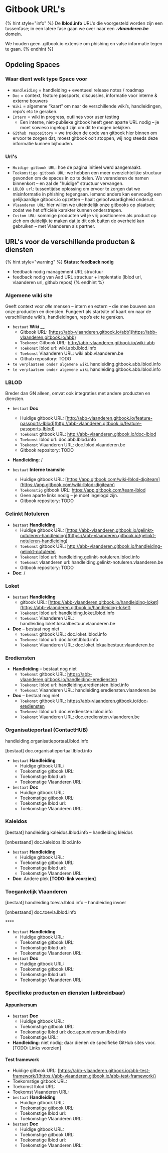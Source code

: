 # Gitbook URL's

{% hint style="info" %}
De **lblod.info** URL's die voorgesteld worden zijn een tussenfase; in een latere fase gaan we over naar een _**.vlaanderen.be**_ domein.

We houden geen .gitbook.io extensie om phishing en valse informatie tegen te gaan.
{% endhint %}

## **Opdeling Spaces**

### Waar dient welk type Space voor

* `Handleiding` = handleiding + eventueel release notes / roadmap
* `Doc` = context, feature passports, discussies, informatie voor interne & externe bouwers
* `Wiki` = algemene “kaart” om naar de verschillende wiki’s, handleidingen, repo’s etc te geraken.
* `Intern` = wiki in progress, outlines voor user testing
  * Een interne, niet-publieke gitbook heeft geen aparte URL nodig – je moet sowieso ingelogd zijn om dit te mogen bekijken.
* `Github respository` = we trekken de code van gitbook hier binnen om ervoor te zorgen dat, moest gitbook ooit stoppen, wij nog steeds deze informatie kunnen bijhouden.

### Url's

* `Huidige gitbook URL`: hoe de pagina initieel werd aangemaakt.
* `Toekomstige gitbook URL`: we hebben een meer overzichtelijke structuur gevonden om de spaces in op te delen. We veranderen de namen binnenkort – en zal de "huidige" structuur vervangen.
* `LBLOD url`: tussentijdse oplossing om ervoor te zorgen dat we misinformatie in phishing tegengaan. Iemand anders kan eenvoudig een gelijkaardige gitbook.io opzetten – haalt geloofwaardigheid onderuit.
* `Vlaanderen URL`: hier willen we uiteindelijk onze gitbooks op plaatsen; zodat we het officiële karakter kunnen onderstrepen.
* `Custom URL`: sommige producten wil je vrij positioneren als product op zich om duidelijk te maken dat je dit ook buiten de overheid kan gebruiken – met Vlaanderen als partner.

## URL's voor de verschillende producten & diensten

{% hint style="warning" %}
**Status: feedback nodig**

* feedback nodig management URL structuur
* feedback nodig van Aad URL structuur + implentatie \(lblod url, vlaanderen url, github repos\)
{% endhint %}

### **Algemene wiki site**

Geeft context voor _alle_ mensen – intern en extern – die mee bouwen aan onze producten en diensten. Fungeert als startsite of kaart om naar de verschillende wiki’s, handleidingen, repo’s etc te geraken.

* `bestaat` **Wiki** __
  * Gitbook URL: [https://abb-vlaanderen.gitbook.io/abb](https://abb-vlaanderen.gitbook.io/abb)
  * `Toekomst` Gitbook URL: http://abb-vlaanderen.gitbook.io/wiki-abb
  * `Toekomst` lblod url: wiki.abb.lblod.info
  * `Toekomst` Vlaanderen URL: wiki.abb.vlaanderen.be 
  * Github repository: TODO 
* `te verplaatsen onder algemene wiki` handleiding.gitbook.abb.lblod.info 
* `te verplaatsen onder algemene wiki` handleiding.gitbook.abb.lblod.info 

### **LBLOD**

Breder dan GN alleen, omvat ook integraties met andere producten en diensten.

* `bestaat` **Doc**

  * Huidige gitbook URL: [http://abb-vlaanderen.gitbook.io/feature-passports-lblod](http://abb-vlaanderen.gitbook.io/feature-passports-lblod)
  * `Toekomst` gitbook URL: http://abb-vlaanderen.gitbook.io/doc-lblod
  * `Toekomst` lblod url: doc.abb.lblod.info
  * `Toekomst` Vlaanderen URL: doc.lblod.vlaanderen.be 
  * Gitbook repository: TODO

* **Handleiding**: / 
* `bestaat` **Interne teamsite**
  * Huidige gitbook URL: [https://app.gitbook.com/wiki-lblod-digiteam](https://app.gitbook.com/wiki-lblod-digiteam)
  * `Toekomstig` gitbook URL: https://app.gitbook.com/team-lblod
  * Geen aparte links nodig – je moet ingelogd zijn. 
  * Gitbook repository: TODO

### **Gelinkt Notuleren**

* `bestaat` **Handleiding**
  * Huidige gitbook URL: [https://abb-vlaanderen.gitbook.io/gelinkt-notuleren-handleiding](https://abb-vlaanderen.gitbook.io/gelinkt-notuleren-handleiding)
  * `Toekomst` gitbook URL: http://abb-vlaanderen.gitbook.io/handleiding-gelinkt-notuleren
  * `Toekomst` lblod url: handleiding.gelinkt-notuleren.lblod.info
  * `Toekomst` vlaanderen url: handleiding.gelinkt-notuleren.vlaanderen.be 
  * Gitbook repository: TODO 
* **Doc**: /

### **Loket**

* `bestaat` **Handleiding**
  * gitbook URL: [https://abb-vlaanderen.gitbook.io/handleiding-loket](https://abb-vlaanderen.gitbook.io/handleiding-loket)
  * `Toekomst` lblod url: handleiding.loket.lblod.info
  * `Toekomst` Vlaanderen URL: handleiding.loket.lokaalbestuur.vlaanderen.be 
* **Doc** – bestaat nog niet
  * `Toekomst` gitbook URL: doc.loket.lblod.info
  * `Toekomst` lblod url: doc.loket.lblod.info
  * `Toekomst` Vlaanderen URL: doc.loket.lokaalbestuur.vlaanderen.be

### **Erediensten**   

* **Handleiding** – bestaat nog niet
  * `Toekomst` gitbook URL: https://abb-vlaanderen.gitbook.io/handleiding-erediensten
  * `Toekomst` lblod url: handleiding.erediensten.lblod.info
  * `Toekomst` Vlaanderen URL: handleiding.erediensten.vlaanderen.be 
* **Doc** – bestaat nog niet
  * `Toekomst` gitbook URL: https://abb-vlaanderen.gitbook.io/doc-erediensten
  * `Toekomst` lblod url: doc.erediensten.lblod.info
  * `Toekomst` Vlaanderen URL: doc.erediensten.vlaanderen.be

### Organisatieportaal \(**ContactHUB**\)

handleiding.organisatieportaal.lblod.info 

\[bestaat\] doc.organisatieportaal.lblod.info 

* `bestaat` **Handleiding**
  * Huidige gitbook URL:
  * Toekomstige gitbook URL:
  * Toekomstige lblod url:
  * Toekomstige Vlaanderen URL:  
* `bestaat` **Doc**
  * Huidige gitbook URL:
  * Toekomstige gitbook URL:
  * Toekomstige lblod url:
  * Toekomstige Vlaanderen URL: 

### **Kaleidos**

\[bestaat\] handleiding.kaleidos.lblod.info – handleiding kleidos

\[onbestaand\] doc.kaleidos.lblod.info

* `bestaat` **Handleiding**
  * Huidige gitbook URL:
  * Toekomstige gitbook URL:
  * Toekomstige lblod url:
  * Toekomstige Vlaanderen URL:  
* **Doc**: Andere plek **\[TODO: link voorzien\]**

### **Toegankelijk Vlaanderen**

\[bestaat\] handleiding.toevla.lblod.info  – handleiding invoer

\[onbestaand\] doc.toevla.lblod.info

\*\*\*\*

  

* `bestaat` **Handleiding**
  * Huidige gitbook URL:
  * Toekomstige gitbook URL:
  * Toekomstige lblod url:
  * Toekomstige Vlaanderen URL:  
* `bestaat` **Doc**
  * Huidige gitbook URL:
  * Toekomstige gitbook URL:
  * Toekomstige lblod url:
  * Toekomstige Vlaanderen URL: 

### **Specifieke producten en diensten \(uitbreidbaar\)**

#### **Appuniversum**

* `bestaat` **Doc**
  * Huidige gitbook URL:
  * Toekomstige gitbook URL:
  * Toekomstige lblod url: doc.appuniversum.lblod.info
  * Toekomstige URL:  
* **Handleiding**: niet nodig; daar dienen de specifieke GitHub sites voor. \[TODO: Links voorzien\]

#### Test framework

* Huidige gitbook URL: [https://abb-vlaanderen.gitbook.io/abb-test-framework/](https://abb-vlaanderen.gitbook.io/abb-test-framework/)
* Toekomstige gitbook URL:
* Toekomst lblod URL:
* Toekomst Vlaanderen URL: 
* `bestaat` **Handleiding**
  * Huidige gitbook URL:
  * Toekomstige gitbook URL:
  * Toekomstige lblod url:
  * Toekomstige Vlaanderen URL:  
* `bestaat` **Doc**
  * Huidige gitbook URL:
  * Toekomstige gitbook URL:
  * Toekomstige lblod url:
  * Toekomstige Vlaanderen URL: 

